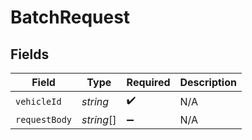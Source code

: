 # BatchRequest


## Fields

| Field              | Type               | Required           | Description        |
| ------------------ | ------------------ | ------------------ | ------------------ |
| `vehicleId`        | *string*           | :heavy_check_mark: | N/A                |
| `requestBody`      | *string*[]         | :heavy_minus_sign: | N/A                |